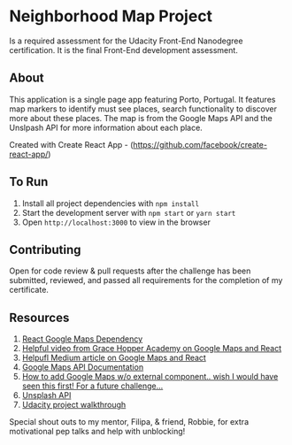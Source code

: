 # Neighborhood Map Project

Is a required assessment for the Udacity Front-End Nanodegree certification. It is the final Front-End development assessment.

## About

This application is a single page app featuring Porto, Portugal. It features map markers to identify must see places, search functionality to discover more about these places. The map is from the Google Maps API and the Unslpash API for more information about each place.

Created with Create React App - (https://github.com/facebook/create-react-app/)

## To Run
1. Install all project dependencies with `npm install`
2. Start the development server with `npm start` or `yarn start`
3. Open `http://localhost:3000` to view in the browser


## Contributing

Open for code review & pull requests after the challenge has been submitted, reviewed, and passed all requirements for the completion of my certificate.

## Resources
1. [React Google Maps Dependency](https://tomchentw.github.io/react-google-maps/#introduction)
2. [Helpful video from Grace Hopper Academy on Google Maps and React](https://www.youtube.com/watch?v=LRptz31H0vI)
3. [Helpufl Medium article on Google Maps and React](https://medium.com/@morgannegagne/google-maps-with-react-951c12b723ad)
4. [Google Maps API Documentation](https://developers.google.com/maps/documentation/javascript/markers)
5. [How to add Google Maps w/o external component.. wish I would have seen this first! For a future challenge...](https://www.youtube.com/watch?v=W5LhLZqj76s)
6. [Unsplash API](https://unsplash.com/documentation#getting-started)
7. [Udacity project walkthrough](https://www.youtube.com/watch?v=NVAVLCJwAAo&feature=youtu.be)

Special shout outs to my mentor, Filipa, & friend, Robbie, for extra motivational pep talks and help with unblocking!
